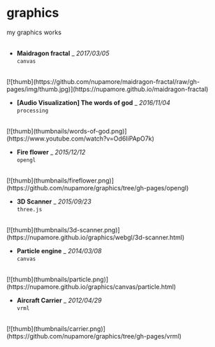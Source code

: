 # graphics
my graphics works  
<br>

- **Maidragon fractal** _ *2017/03/05*  
`canvas`  
<br>
[![thumb](https://github.com/nupamore/maidragon-fractal/raw/gh-pages/img/thumb.jpg)](https://nupamore.github.io/maidragon-fractal)  
<br>

- **[Audio Visualization] The words of god** _ *2016/11/04*  
`processing`  
<br>
[![thumb](thumbnails/words-of-god.png)](https://www.youtube.com/watch?v=Od6IiPApO7k)  
<br>

- **Fire flower** _ *2015/12/12*  
`opengl`  
<br>
[![thumb](thumbnails/fireflower.png)](https://github.com/nupamore/graphics/tree/gh-pages/opengl)  
<br>

- **3D Scanner** _ *2015/09/23*  
`three.js`  
<br>
[![thumb](thumbnails/3d-scanner.png)](https://nupamore.github.io/graphics/webgl/3d-scanner.html)  
<br>

- **Particle engine** _ *2014/03/08*  
`canvas`  
<br>
[![thumb](thumbnails/particle.png)](https://nupamore.github.io/graphics/canvas/particle.html)  
<br>

- **Aircraft Carrier** _ *2012/04/29*  
`vrml`  
<br>
[![thumb](thumbnails/carrier.png)](https://github.com/nupamore/graphics/tree/gh-pages/vrml)  
<br>
